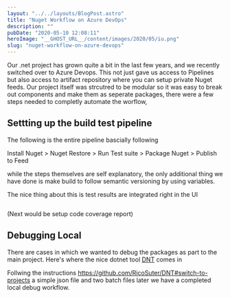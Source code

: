 ```yaml
---
layout: "../../layouts/BlogPost.astro"
title: "Nuget Workflow on Azure DevOps"
description: ""
pubDate: "2020-05-10 12:08:11"
heroImage: "__GHOST_URL__/content/images/2020/05/iu.png"
slug: "nuget-workflow-on-azure-devops"
---
```


<p>Our .net project has grown quite a bit in the last few years, and we recently switched over to Azure Devops. This not just gave us access to Pipelines but also access to artifact repository where you can setup private Nuget feeds. Our project itself was strcutred to be modular so it was easy to break out components and make them as seperate packages, there were a few steps needed to completly automate the worflow, </p><h2 id="settting-up-the-build-test-pipeline">Settting up the build test pipeline</h2><p>The following is the entire pipeline bascially following </p><p>Install Nuget &gt; Nuget Restore &gt; Run Test suite &gt; Package Nuget &gt; Publish to Feed</p><!--kg-card-begin: html--><script src="https://gist.github.com/nareshjois/c2acaf2b5cefebb0751cb354297880f2.js"></script><!--kg-card-end: html--><p>while the steps themselves are self explanatory, the only additional thing we have done is make build to follow semantic versioning by using variables.</p><p>The nice thing about this is test results are integrated right in the UI</p><figure class="kg-card kg-image-card"><img src="/content/images/2020/05/image.png" class="kg-image" alt loading="lazy"></figure><p>(Next would be setup code coverage report)</p><h2 id="debugging-local">Debugging Local</h2><p>There are cases in which we wanted to debug the packages as part to the main project. Here's where the nice dotnet tool <a href="https://github.com/RicoSuter/DNT">DNT</a> comes in </p><p>Follwing the instructions <a href="https://github.com/RicoSuter/DNT#switch-to-projects">https://github.com/RicoSuter/DNT#switch-to-projects</a> a simple json file and two batch files later we have a completed local debug workflow. </p>
